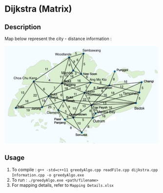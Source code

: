 # Dijkstra (Matrix)

## Description
Map below represent the city - distance information :

![Map](./Map.png)

## Usage
1. To compile : `g++ -std=c++11 greedyAlgo.cpp readFile.cpp dijkstra.cpp Information.cpp -o greedyAlgo.exe`
2. To run : `./greedyAlgo.exe <path/filename>`
3. For mapping details, refer to `Mapping Details.xlsx`